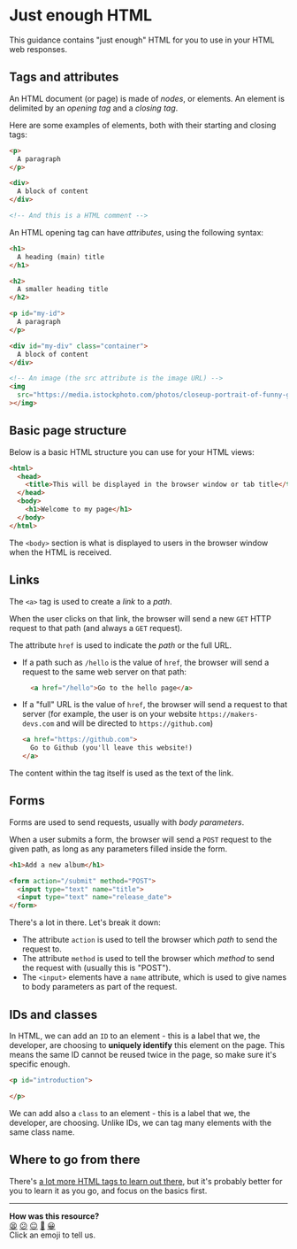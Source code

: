 # Just enough HTML

This guidance contains "just enough" HTML for you to use in your HTML web responses.

## Tags and attributes

An HTML document (or page) is made of _nodes_, or elements. An element is delimited by an _opening tag_ and a _closing tag_.

Here are some examples of elements, both with their starting and closing tags:

```html
<p>
  A paragraph
</p>

<div>
  A block of content
</div>

<!-- And this is a HTML comment -->
```

An HTML opening tag can have _attributes_, using the following syntax:
```html
<h1>
  A heading (main) title
</h1>

<h2>
  A smaller heading title
</h2>

<p id="my-id">
  A paragraph
</p>

<div id="my-div" class="container">
  A block of content
</div>

<!-- An image (the src attribute is the image URL) -->
<img
  src="https://media.istockphoto.com/photos/closeup-portrait-of-funny-ginger-cat-wearing-sunglasses-isolated-on-picture-id1188445864?k=20&m=1188445864&s=612x612&w=0&h=0vuJeOxJr8Lu3Q1VdT1z7t6HcM8Oj7EVJe3CexGnH_8="
></img>
```

## Basic page structure

Below is a basic HTML structure you can use for your HTML views:

```html
<html>
  <head>
    <title>This will be displayed in the browser window or tab title</title>
  </head>
  <body>
    <h1>Welcome to my page</h1>
  </body>
</html>
```

The `<body>` section is what is displayed to users in the browser window when the HTML is received.

## Links

The `<a>` tag is used to create a _link_ to a _path_.

When the user clicks on that link, the browser will send a new `GET` HTTP request to that path (and always a `GET` request).

The attribute `href` is used to indicate the _path_ or the full URL. 
 * If a path such as `/hello` is the value of `href`, the browser will send a request to the same web server on that path:  
    ```html
      <a href="/hello">Go to the hello page</a>
    ```
 * If a "full" URL is the value of `href`, the browser will send a request to that server (for example, the user is on your website `https://makers-devs.com` and will be directed to `https://github.com`)
    ```html
    <a href="https://github.com">
      Go to Github (you'll leave this website!)
    </a>
    ```

The content within the tag itself is used as the text of the link.

## Forms

Forms are used to send requests, usually with _body parameters_.

When a user submits a form, the browser will send a `POST` request to the given path, as long as any parameters filled inside the form.

```html
<h1>Add a new album</h1>

<form action="/submit" method="POST">
  <input type="text" name="title">
  <input type="text" name="release_date">
</form>
```

There's a lot in there. Let's break it down:
  * The attribute `action` is used to tell the browser which _path_ to send the request to.
  * The attribute `method` is used to tell the browser which _method_ to send the request with (usually this is "POST").
  * The `<input>` elements have a `name` attribute, which is used to give names to body parameters as part of the request.

## IDs and classes

In HTML, we can add an `ID` to an element - this is a label that we, the developer, are choosing to **uniquely identify** this element on the page. This means the same ID cannot be reused twice in the page, so make sure it's specific enough.

```html
<p id="introduction"> 

</p>
```

We can add also a `class` to an element - this is a label that we, the developer, are choosing. Unlike IDs, we can tag many elements with the same class name.

## Where to go from there

There's [a lot more HTML tags to learn out there](https://developer.mozilla.org/en-US/docs/Web/HTML), but it's probably better for you to learn it as you go, and focus on the basics first.

<!-- BEGIN GENERATED SECTION DO NOT EDIT -->

---

**How was this resource?**  
[😫](https://airtable.com/shrUJ3t7KLMqVRFKR?prefill_Repository=makersacademy/web-applications&prefill_File=pills/just_enough_html.md&prefill_Sentiment=😫) [😕](https://airtable.com/shrUJ3t7KLMqVRFKR?prefill_Repository=makersacademy/web-applications&prefill_File=pills/just_enough_html.md&prefill_Sentiment=😕) [😐](https://airtable.com/shrUJ3t7KLMqVRFKR?prefill_Repository=makersacademy/web-applications&prefill_File=pills/just_enough_html.md&prefill_Sentiment=😐) [🙂](https://airtable.com/shrUJ3t7KLMqVRFKR?prefill_Repository=makersacademy/web-applications&prefill_File=pills/just_enough_html.md&prefill_Sentiment=🙂) [😀](https://airtable.com/shrUJ3t7KLMqVRFKR?prefill_Repository=makersacademy/web-applications&prefill_File=pills/just_enough_html.md&prefill_Sentiment=😀)  
Click an emoji to tell us.

<!-- END GENERATED SECTION DO NOT EDIT -->
